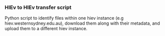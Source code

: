 ### HIEv to HIEv transfer script

Python script to identify files within one hiev instance (e.g hiev.westernsydney.edu.au), download them along with their metadata, and upload them to a different hiev instance.
